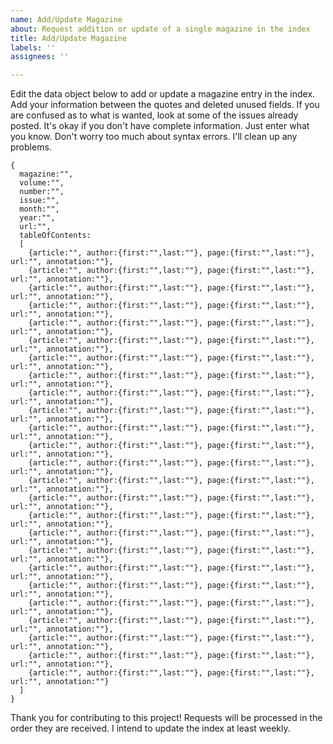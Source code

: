 ```yaml
---
name: Add/Update Magazine
about: Request addition or update of a single magazine in the index
title: Add/Update Magazine
labels: ''
assignees: ''

---
```

Edit the data object below to add or update a magazine entry in the index.  Add your information between the quotes and deleted unused fields.  If you are confused as to what is wanted, look at some of the issues already posted.  It's okay if you don't have complete information.  Just enter what you know.  Don't worry too much about syntax errors.  I'll clean up any problems.
```
{
  magazine:"",
  volume:"",
  number:"",
  issue:"",
  month:"",
  year:"",
  url:"",
  tableOfContents:
  [
    {article:"", author:{first:"",last:""}, page:{first:"",last:""}, url:"", annotation:""},
    {article:"", author:{first:"",last:""}, page:{first:"",last:""}, url:"", annotation:""},
    {article:"", author:{first:"",last:""}, page:{first:"",last:""}, url:"", annotation:""},
    {article:"", author:{first:"",last:""}, page:{first:"",last:""}, url:"", annotation:""},
    {article:"", author:{first:"",last:""}, page:{first:"",last:""}, url:"", annotation:""},
    {article:"", author:{first:"",last:""}, page:{first:"",last:""}, url:"", annotation:""},
    {article:"", author:{first:"",last:""}, page:{first:"",last:""}, url:"", annotation:""},
    {article:"", author:{first:"",last:""}, page:{first:"",last:""}, url:"", annotation:""},
    {article:"", author:{first:"",last:""}, page:{first:"",last:""}, url:"", annotation:""},
    {article:"", author:{first:"",last:""}, page:{first:"",last:""}, url:"", annotation:""},
    {article:"", author:{first:"",last:""}, page:{first:"",last:""}, url:"", annotation:""},
    {article:"", author:{first:"",last:""}, page:{first:"",last:""}, url:"", annotation:""},
    {article:"", author:{first:"",last:""}, page:{first:"",last:""}, url:"", annotation:""},
    {article:"", author:{first:"",last:""}, page:{first:"",last:""}, url:"", annotation:""},
    {article:"", author:{first:"",last:""}, page:{first:"",last:""}, url:"", annotation:""},
    {article:"", author:{first:"",last:""}, page:{first:"",last:""}, url:"", annotation:""},
    {article:"", author:{first:"",last:""}, page:{first:"",last:""}, url:"", annotation:""},
    {article:"", author:{first:"",last:""}, page:{first:"",last:""}, url:"", annotation:""},
    {article:"", author:{first:"",last:""}, page:{first:"",last:""}, url:"", annotation:""},
    {article:"", author:{first:"",last:""}, page:{first:"",last:""}, url:"", annotation:""},
    {article:"", author:{first:"",last:""}, page:{first:"",last:""}, url:"", annotation:""},
    {article:"", author:{first:"",last:""}, page:{first:"",last:""}, url:"", annotation:""},
    {article:"", author:{first:"",last:""}, page:{first:"",last:""}, url:"", annotation:""},
    {article:"", author:{first:"",last:""}, page:{first:"",last:""}, url:"", annotation:""},
    {article:"", author:{first:"",last:""}, page:{first:"",last:""}, url:"", annotation:""}
  ]
}
```
Thank you for contributing to this project! Requests will be processed in the order they are received.  I intend to update the index at least weekly.
